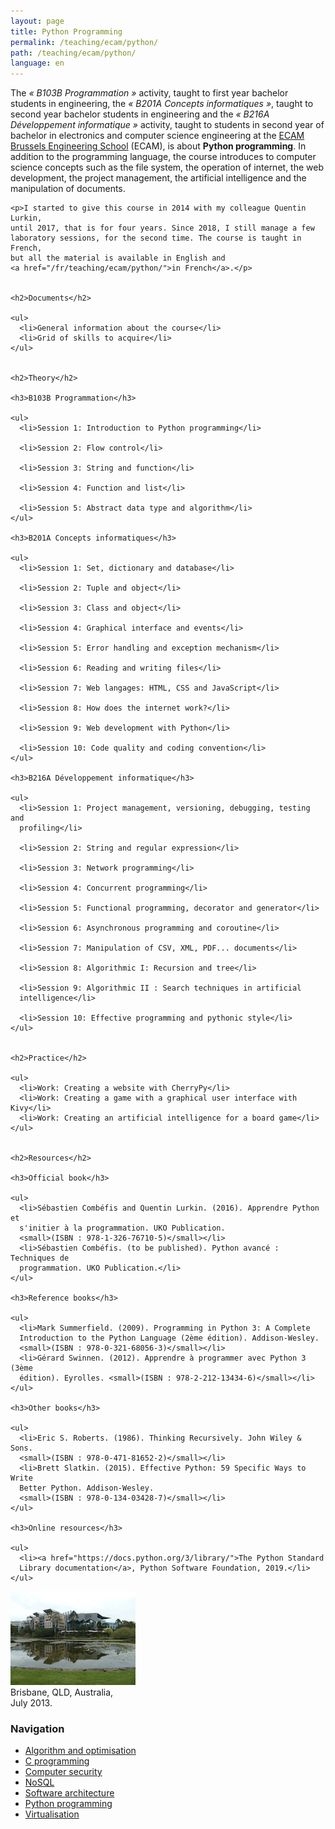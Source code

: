 ```yaml
---
layout: page
title: Python Programming
permalink: /teaching/ecam/python/
path: /teaching/ecam/python/
language: en
---
```


<div class="page-col-wrapper">
  <div class="page-col page-col-1">
    <p>The <i>« B103B Programmation »</i> activity, taught to first year
    bachelor students in engineering, the <i>« B201A Concepts
    informatiques »</i>, taught to second year bachelor students in engineering
    and the <i>« B216A Développement informatique »</i> activity, taught to
    students in second year of bachelor in electronics and computer science
    engineering at the <a href="https://www.vinci.be/fr-be/ecam">ECAM Brussels
    Engineering School</a> (ECAM), is about <b>Python programming</b>. In
    addition to the programming language, the course introduces to computer
    science concepts such as the file system, the operation of internet, the
    web development, the project management, the artificial intelligence and
    the manipulation of documents.</p>

    <p>I started to give this course in 2014 with my colleague Quentin Lurkin,
    until 2017, that is for four years. Since 2018, I still manage a few
    laboratory sessions, for the second time. The course is taught in French,
    but all the material is available in English and
    <a href="/fr/teaching/ecam/python/">in French</a>.</p>


    <h2>Documents</h2>

    <ul>
      <li>General information about the course</li>
      <li>Grid of skills to acquire</li>
    </ul>


    <h2>Theory</h2>

    <h3>B103B Programmation</h3>

    <ul>
      <li>Session 1: Introduction to Python programming</li>

      <li>Session 2: Flow control</li>

      <li>Session 3: String and function</li>

      <li>Session 4: Function and list</li>

      <li>Session 5: Abstract data type and algorithm</li>
    </ul>

    <h3>B201A Concepts informatiques</h3>

    <ul>
      <li>Session 1: Set, dictionary and database</li>

      <li>Session 2: Tuple and object</li>

      <li>Session 3: Class and object</li>

      <li>Session 4: Graphical interface and events</li>

      <li>Session 5: Error handling and exception mechanism</li>

      <li>Session 6: Reading and writing files</li>

      <li>Session 7: Web langages: HTML, CSS and JavaScript</li>

      <li>Session 8: How does the internet work?</li>

      <li>Session 9: Web development with Python</li>

      <li>Session 10: Code quality and coding convention</li>
    </ul>

    <h3>B216A Développement informatique</h3>

    <ul>
      <li>Session 1: Project management, versioning, debugging, testing and
      profiling</li>

      <li>Session 2: String and regular expression</li>

      <li>Session 3: Network programming</li>

      <li>Session 4: Concurrent programming</li>

      <li>Session 5: Functional programming, decorator and generator</li>

      <li>Session 6: Asynchronous programming and coroutine</li>

      <li>Session 7: Manipulation of CSV, XML, PDF... documents</li>

      <li>Session 8: Algorithmic I: Recursion and tree</li>

      <li>Session 9: Algorithmic II : Search techniques in artificial 
      intelligence</li>

      <li>Session 10: Effective programming and pythonic style</li>
    </ul>


    <h2>Practice</h2>

    <ul>
      <li>Work: Creating a website with CherryPy</li>
      <li>Work: Creating a game with a graphical user interface with Kivy</li>
      <li>Work: Creating an artificial intelligence for a board game</li>
    </ul>


    <h2>Resources</h2>

    <h3>Official book</h3>

    <ul>
      <li>Sébastien Combéfis and Quentin Lurkin. (2016). Apprendre Python et
      s'initier à la programmation. UKO Publication.
      <small>(ISBN : 978-1-326-76710-5)</small></li>
      <li>Sébastien Combéfis. (to be published). Python avancé : Techniques de
      programmation. UKO Publication.</li>
    </ul>

    <h3>Reference books</h3>

    <ul>
      <li>Mark Summerfield. (2009). Programming in Python 3: A Complete
      Introduction to the Python Language (2ème édition). Addison-Wesley.
      <small>(ISBN : 978-0-321-68056-3)</small></li>
      <li>Gérard Swinnen. (2012). Apprendre à programmer avec Python 3 (3ème 
      édition). Eyrolles. <small>(ISBN : 978-2-212-13434-6)</small></li>
    </ul>

    <h3>Other books</h3>

    <ul>
      <li>Eric S. Roberts. (1986). Thinking Recursively. John Wiley & Sons.
      <small>(ISBN : 978-0-471-81652-2)</small></li>
      <li>Brett Slatkin. (2015). Effective Python: 59 Specific Ways to Write
      Better Python. Addison-Wesley.
      <small>(ISBN : 978-0-134-03428-7)</small></li>
    </ul>

    <h3>Online resources</h3>

    <ul>
      <li><a href="https://docs.python.org/3/library/">The Python Standard
      Library documentation</a>, Python Software Foundation, 2019.</li>
    </ul>
  </div>
  <div class="page-col page-col-2">
    <p><img src="/images/brisbane.jpg" alt="Brisbane, QLD, Australia, July
    2013." width="200" height="150"><br>
    Brisbane, QLD, Australia,<br>July 2013.</p>
    <h3>Navigation</h3>
    <ul class="navigation">
      <li><a href="/teaching/ecam/algopti/">Algorithm and optimisation</a></li>
      <li><a href="/teaching/ecam/c/">C programming</a></li>
      <li><a href="/teaching/ecam/security/">Computer security</a></li>
      <li><a href="/teaching/ecam/nosql/">NoSQL</a></li>
      <li><a href="/teaching/ecam/softarch/">Software architecture</a></li>
      <li><a href="/teaching/ecam/python/">Python programming</a></li>
      <li><a href="/teaching/ecam/virtualisation/">Virtualisation</a></li>
    </ul>
  </div>
</div>
